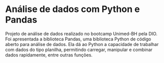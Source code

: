 # Análise de dados com Python e Pandas

Projeto de análise de dados realizado no bootcamp Unimed-BH pela DIO. Foi apresentada a biblioteca Pandas, uma biblioteca Python de código aberto para análise de dados. Ela dá ao Python a capacidade de trabalhar com dados do tipo planilha, permitindo carregar, manipular e combinar dados rapidamente, entre outras funções.
